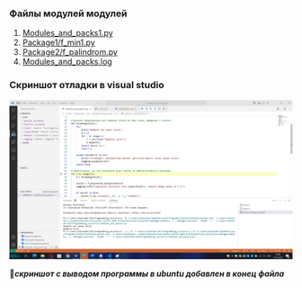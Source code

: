 ### Файлы модулей модулей ###
1. [Modules_and_packs1.py](modules_and_packs1.py)
2. [Package1/f_min1.py](/Testingpacks/Package1/f_min1.py)
3. [Package2/f_palindrom.py](/Testingpacks//Package2/f_palindrom.py)
4. [Modules_and_packs.log](Modules_and_packs.log)

### Cкриншот отладки в visual studio ###
![](/Images/modules_and_packs_debugging.jpg)

:red_circle:***скриншот с выводом программы в ubuntu добавлен в конец файла***
